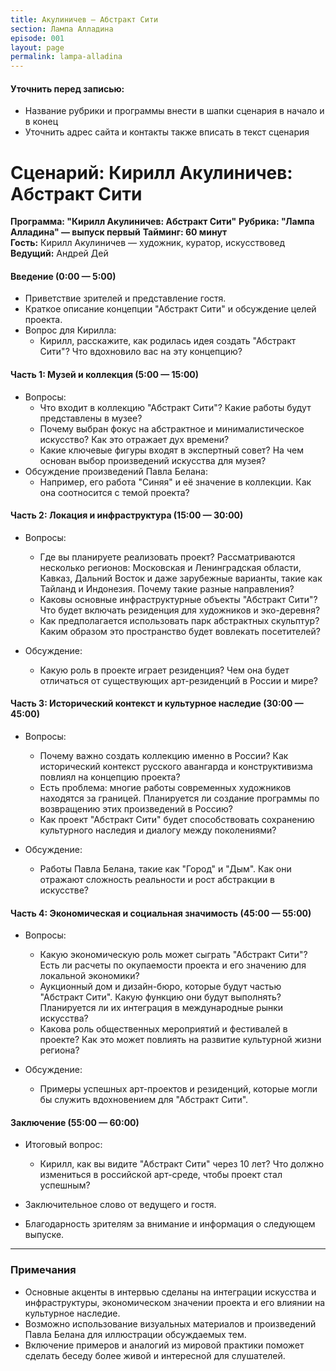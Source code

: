 ```yaml
---
title: Акулиничев — Абстракт Сити
section: Лампа Алладина
episode: 001
layout: page
permalink: lampa-alladina
---
```




#### Уточнить перед записью:

- Название рубрики и программы внести в шапки сценария в начало и в конец
- Уточнить адрес сайта и контакты также вписать в текст сценария



# Сценарий: Кирилл Акулиничев: Абстракт Сити

**Программа: "Кирилл Акулиничев: Абстракт Сити"**
**Рубрика: "Лампа Алладина" — выпуск первый**
**Тайминг: 60 минут**  
**Гость:** Кирилл Акулиничев — художник, куратор, искусствовед  
**Ведущий:** Андрей Дей

#### Введение (0:00 — 5:00)

- Приветствие зрителей и представление гостя.
- Краткое описание концепции "Абстракт Сити" и обсуждение целей проекта.
- Вопрос для Кирилла:
  - Кирилл, расскажите, как родилась идея создать "Абстракт Сити"? Что вдохновило вас на эту концепцию?

#### Часть 1: Музей и коллекция (5:00 — 15:00)

- Вопросы:
  - Что входит в коллекцию "Абстракт Сити"? Какие работы будут представлены в музее?
  - Почему выбран фокус на абстрактное и минималистическое искусство? Как это отражает дух времени?
  - Какие ключевые фигуры входят в экспертный совет? На чем основан выбор произведений искусства для музея?
- Обсуждение произведений Павла Белана:
  - Например, его работа "Синяя" и её значение в коллекции. Как она соотносится с темой проекта?

#### Часть 2: Локация и инфраструктура (15:00 — 30:00)

- Вопросы:

  - Где вы планируете реализовать проект? Рассматриваются несколько регионов: Московская и Ленинградская области, Кавказ, Дальний Восток и даже зарубежные варианты, такие как Тайланд и Индонезия. Почему такие разные направления?
  - Каковы основные инфраструктурные объекты "Абстракт Сити"? Что будет включать резиденция для художников и эко-деревня?
  - Как предполагается использовать парк абстрактных скульптур? Каким образом это пространство будет вовлекать посетителей?
- Обсуждение:
  - Какую роль в проекте играет резиденция? Чем она будет отличаться от существующих арт-резиденций в России и мире?

#### Часть 3: Исторический контекст и культурное наследие (30:00 — 45:00)

- Вопросы:

  - Почему важно создать коллекцию именно в России? Как исторический контекст русского авангарда и конструктивизма повлиял на концепцию проекта?
  - Есть проблема: многие работы современных художников находятся за границей. Планируется ли создание программы по возвращению этих произведений в Россию?
  - Как проект "Абстракт Сити" будет способствовать сохранению культурного наследия и диалогу между поколениями?

- Обсуждение:

  - Работы Павла Белана, такие как "Город" и "Дым". Как они отражают сложность реальности и рост абстракции в искусстве?

#### Часть 4: Экономическая и социальная значимость (45:00 — 55:00)

- Вопросы:

  - Какую экономическую роль может сыграть "Абстракт Сити"? Есть ли расчеты по окупаемости проекта и его значению для локальной экономики?
  - Аукционный дом и дизайн-бюро, которые будут частью "Абстракт Сити". Какую функцию они будут выполнять? Планируется ли их интеграция в международные рынки искусства?
  - Какова роль общественных мероприятий и фестивалей в проекте? Как это может повлиять на развитие культурной жизни региона?

- Обсуждение:

  - Примеры успешных арт-проектов и резиденций, которые могли бы служить вдохновением для "Абстракт Сити".

#### Заключение (55:00 — 60:00)

- Итоговый вопрос:

  - Кирилл, как вы видите "Абстракт Сити" через 10 лет? Что должно измениться в российской арт-среде, чтобы проект стал успешным?
- Заключительное слово от ведущего и гостя.
- Благодарность зрителям за внимание и информация о следующем выпуске.



---



### Примечания

- Основные акценты в интервью сделаны на интеграции искусства и инфраструктуры, экономическом значении проекта и его влиянии на культурное наследие.
- Возможно использование визуальных материалов и произведений Павла Белана для иллюстрации обсуждаемых тем.
- Включение примеров и аналогий из мировой практики поможет сделать беседу более живой и интересной для слушателей.
